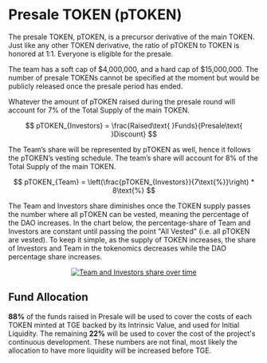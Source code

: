 # Presale TOKEN (pTOKEN)

The presale TOKEN, pTOKEN, is a precursor derivative of the main TOKEN. Just like any other TOKEN derivative, the ratio of pTOKEN to TOKEN is honored at 1:1. Everyone is eligible for the presale.

The team has a soft cap of $4,000,000, and a hard cap of $15,000,000. The number of presale TOKENs cannot be specified at the moment but would be publicly released once the presale period has ended.

Whatever the amount of pTOKEN raised during the presale round will account for 7% of the Total Supply of the main TOKEN.

$$
pTOKEN_{Investors} = \frac{Raised\text{ }Funds}{Presale\text{ }Discount}
$$

The Team’s share will be represented by pTOKEN as well, hence it follows the pTOKEN’s vesting schedule. The team’s share will account for 8% of the Total Supply of the main TOKEN.

$$
pTOKEN_{Team} = \left(\frac{pTOKEN_{Investors}}{7\text{%}}\right) * 8\text{%}
$$

The Team and Investors share diminishes once the TOKEN supply passes the number where all pTOKEN can be vested, meaning the percentage of the DAO increases. In the chart below, the percentage-share of Team and Investors are constant until passing the point "All Vested" (i.e. all pTOKEN are vested). To keep it simple, as the supply of TOKEN increases, the share of Investors and Team in the tokenomics decreases while the DAO percentage share increases.

<center>
<a href="../../../assets/charts/team-inv-share.png" target="blank"><img src="../../../assets/charts/team-inv-share.png" alt="Team and Investors share over time"></a>
</center>

## Fund Allocation

**88%** of the funds raised in Presale will be used to cover the costs of each TOKEN minted at TGE backed by its Intrinsic Value, and used for Initial Liquidity. The remaining **22%** will be used to cover the cost of the project's continuous development. These numbers are not final, most likely the allocation to have more liquidity will be increased before TGE.

